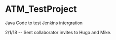# ATM_TestProject
Java Code to test Jenkins intergration

2/1/18 -- Sent collaborator invites to Hugo and Mike.

